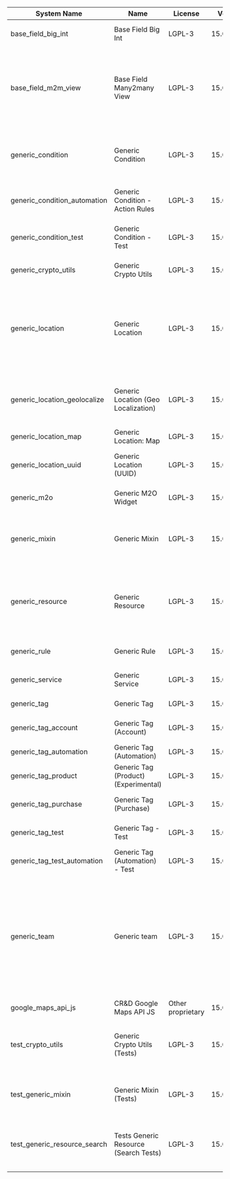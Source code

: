 | System Name | Name | License | Version | Summary | Price |
|---|---|---|---|---|---|
| base_field_big_int | Base Field Big Int | LGPL-3 | 15.0.0.4.0 | BigInt field implementation for Odoo |  |
| base_field_m2m_view | Base Field Many2many View | LGPL-3 | 15.0.0.4.0 | Adds Many2manyView field implementation for Odoo. Useful in cases when m2m relation computed via Postgresql View |  |
| generic_condition | Generic Condition | LGPL-3 | 15.0.1.19.0 | Create generic conditions on which you         can program some logic in Odoo objects |  |
| generic_condition_automation | Generic Condition - Action Rules | LGPL-3 | 15.0.1.3.0 | Generic Conditions (Integration with Action Rules) |  |
| generic_condition_test | Generic Condition - Test | LGPL-3 | 15.0.1.10.0 | Generic Conditions - Tests (do not install manualy) |  |
| generic_crypto_utils | Generic Crypto Utils | LGPL-3 | 15.0.0.7.0 | Technical utils to add encryption to other addons |  |
| generic_location | Generic Location | LGPL-3 | 15.0.2.5.0 | Allows you to make an abstract description of the         objects location relative to the general location         (for example: house3 -> office5 -> room2 -> table5) |  |
| generic_location_geolocalize | Generic Location (Geo Localization) | LGPL-3 | 15.0.1.9.0 | Generic Location (Automaticaly determine geo coordinates         for location by its address) |  |
| generic_location_map | Generic Location: Map | LGPL-3 | 15.0.1.8.0 | Display locations on map view. |  |
| generic_location_uuid | Generic Location (UUID) | LGPL-3 | 15.0.1.6.0 | Generic Location (Add UUID to generic locations) |  |
| generic_m2o | Generic M2O Widget | LGPL-3 | 15.0.1.7.0 | Generic Many2one widget |  |
| generic_mixin | Generic Mixin | LGPL-3 | 15.0.1.78.0 | Technical module with generic mixins, that may help to build other modules |  |
| generic_resource | Generic Resource | LGPL-3 | 15.0.1.47.0 | Provides the ability to create and categorize         various resources that can be used in other Odoo modules. |  |
| generic_rule | Generic Rule | LGPL-3 | 15.0.1.3.0 | Adds new top-level menu 'rules' |  |
| generic_service | Generic Service | LGPL-3 | 15.0.1.23.0 | Create and manage service catalog |  |
| generic_tag | Generic Tag | LGPL-3 | 15.0.2.10.0 | Generic tag management. |  |
| generic_tag_account | Generic Tag (Account) | LGPL-3 | 15.0.1.4.0 | Generic tag integration with account addon |  |
| generic_tag_automation | Generic Tag (Automation) | LGPL-3 | 15.0.1.4.0 |  |  |
| generic_tag_product | Generic Tag (Product) (Experimental) | LGPL-3 | 15.0.1.4.0 | Generic tag integration with product addon |  |
| generic_tag_purchase | Generic Tag (Purchase) | LGPL-3 | 15.0.1.4.0 | Generic tag integration with purchase addon |  |
| generic_tag_test | Generic Tag - Test | LGPL-3 | 15.0.1.6.0 | Generic Tag - Tests (do not install manualy) |  |
| generic_tag_test_automation | Generic Tag (Automation) - Test | LGPL-3 | 15.0.1.3.0 |  |  |
| generic_team | Generic team | LGPL-3 | 15.0.1.16.0 | With this module you can create teams and add         users to them, which allows you to perform group         actions (such as assigning a responsible team         instead of one person) while working with Odoo applications. |  |
| google_maps_api_js | CR&D Google Maps API JS | Other proprietary | 15.0.0.4.0 |  |  |
| test_crypto_utils | Generic Crypto Utils (Tests) | LGPL-3 | 15.0.0.12.0 | Technical module that have to be used to test Generic Crypto Utils module |  |
| test_generic_mixin | Generic Mixin (Tests) | LGPL-3 | 15.0.0.22.0 | Technical module that have to be used to test Generic Mixin module |  |
| test_generic_resource_search | Tests Generic Resource (Search Tests) | LGPL-3 | 15.0.0.3.0 | Technical module that have to be used to test Generic Resource search cases |  |
